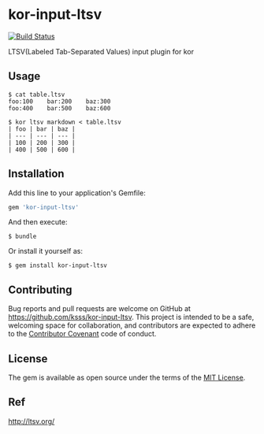 kor-input-ltsv
===

[![Build Status](https://travis-ci.org/ksss/kor-input-ltsv.svg?branch=master)](https://travis-ci.org/ksss/kor-input-ltsv)

LTSV(Labeled Tab-Separated Values) input plugin for kor

## Usage

```
$ cat table.ltsv
foo:100    bar:200    baz:300
foo:400    bar:500    baz:600

$ kor ltsv markdown < table.ltsv
| foo | bar | baz |
| --- | --- | --- |
| 100 | 200 | 300 |
| 400 | 500 | 600 |
```

## Installation

Add this line to your application's Gemfile:

```ruby
gem 'kor-input-ltsv'
```

And then execute:

    $ bundle

Or install it yourself as:

    $ gem install kor-input-ltsv

## Contributing

Bug reports and pull requests are welcome on GitHub at https://github.com/ksss/kor-input-ltsv. This project is intended to be a safe, welcoming space for collaboration, and contributors are expected to adhere to the [Contributor Covenant](contributor-covenant.org) code of conduct.


## License

The gem is available as open source under the terms of the [MIT License](http://opensource.org/licenses/MIT).

## Ref

http://ltsv.org/
